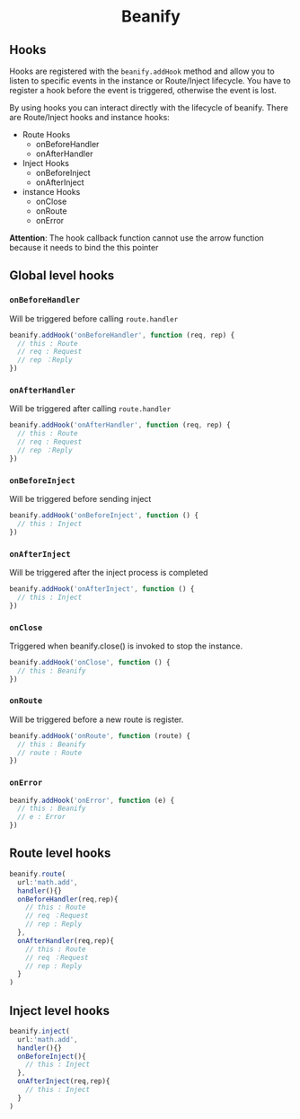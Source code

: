 <h1 align="center">Beanify</h1>

## Hooks

Hooks are registered with the `beanify.addHook` method and allow you to listen to specific events in the instance or Route/Inject lifecycle. You have to register a hook before the event is triggered, otherwise the event is lost.

By using hooks you can interact directly with the lifecycle of beanify. There are Route/Inject hooks and instance hooks:

- Route Hooks
  - onBeforeHandler
  - onAfterHandler
- Inject Hooks
  - onBeforeInject
  - onAfterInject
- instance Hooks
  - onClose
  - onRoute
  - onError

**Attention**: The hook callback function cannot use the arrow function because it needs to bind the this pointer

## Global level hooks

### `onBeforeHandler`

Will be triggered before calling `route.handler`

```javascript
beanify.addHook('onBeforeHandler', function (req, rep) {
  // this : Route
  // req : Request
  // rep ：Reply
})
```

### `onAfterHandler`

Will be triggered after calling `route.handler`

```javascript
beanify.addHook('onAfterHandler', function (req, rep) {
  // this : Route
  // req : Request
  // rep ：Reply
})
```

### `onBeforeInject`

Will be triggered before sending inject

```javascript
beanify.addHook('onBeforeInject', function () {
  // this : Inject
})
```

### `onAfterInject`

Will be triggered after the inject process is completed

```javascript
beanify.addHook('onAfterInject', function () {
  // this : Inject
})
```

### `onClose`

Triggered when beanify.close() is invoked to stop the instance.

```javascript
beanify.addHook('onClose', function () {
  // this : Beanify
})
```

### `onRoute`

Will be triggered before a new route is register.

```javascript
beanify.addHook('onRoute', function (route) {
  // this : Beanify
  // route : Route
})
```

### `onError`

```javascript
beanify.addHook('onError', function (e) {
  // this : Beanify
  // e : Error
})
```

## Route level hooks

```javascript
beanify.route(
  url:'math.add',
  handler(){}
  onBeforeHandler(req,rep){
    // this : Route
    // req ：Request
    // rep : Reply
  },
  onAfterHandler(req,rep){
    // this : Route
    // req ：Request
    // rep : Reply
  }
)
```

## Inject level hooks

```javascript
beanify.inject(
  url:'math.add',
  handler(){}
  onBeforeInject(){
    // this : Inject
  },
  onAfterInject(req,rep){
    // this : Inject
  }
)
```
